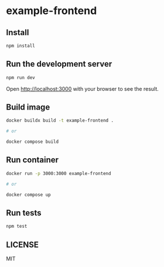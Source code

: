 # example-frontend

## Install

```bash
npm install
```

## Run the development server

```bash
npm run dev
```

Open [http://localhost:3000](http://localhost:3000) with your browser to see the result.

## Build image

```bash
docker buildx build -t example-frontend .

# or

docker compose build
```

## Run container

```bash
docker run -p 3000:3000 example-frontend

# or

docker compose up
```

## Run tests

```bash
npm test
```

## LICENSE

MIT